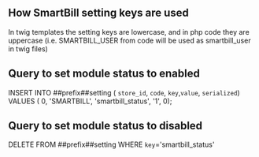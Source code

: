 ## How SmartBill setting keys are used
In twig templates the setting keys are lowercase, and in php code they are uppercase (i.e. SMARTBILL_USER from code will be used as smartbill_user in twig files)

## Query to set module status to enabled 
INSERT INTO ##prefix##setting ( `store_id`, `code`, `key`,`value`, `serialized`) VALUES ( 0, 'SMARTBILL', 'smartbill_status', '1', 0);

## Query to set module status to disabled 

DELETE FROM ##prefix##setting WHERE `key`='smartbill_status'